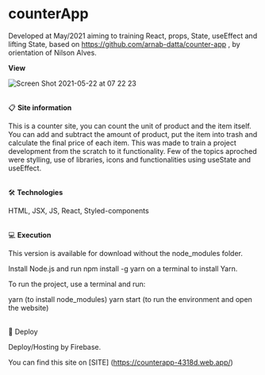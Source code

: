 # counterApp

Developed at May/2021 aiming to training React, props, State, useEffect and lifting State, based on https://github.com/arnab-datta/counter-app , by orientation of Nilson Alves.  


**View**

![Screen Shot 2021-05-22 at 07 22 23](https://user-images.githubusercontent.com/56925045/119223219-89088b80-bace-11eb-8fc4-9f2d133a8ea0.png)
<br>
<br>

📋 **Site information**

This is a counter site, you can count the unit of product and the item itself. You can add and subtract the amount of product, put the item into trash and calculate the final price of each item.
This was made to train a project development from the scratch to it functionality. 
Few of the topics aproched were stylling, use of libraries, icons and functionalities using useState and useEffect. 
<br>
<br>

🛠️  **Technologies**

HTML, JSX, JS, React, Styled-components
<br>
<br>

💻  **Execution**

This version is available for download without the node_modules folder.

Install Node.js and run npm install -g yarn on a terminal to install Yarn.

To run the project, use a terminal and run:

yarn (to install node_modules)
yarn start (to run the environment and open the website)
<br>
<br>

🔗 Deploy

Deploy/Hosting by Firebase.

You can find this site on [SITE] (https://counterapp-4318d.web.app/)


